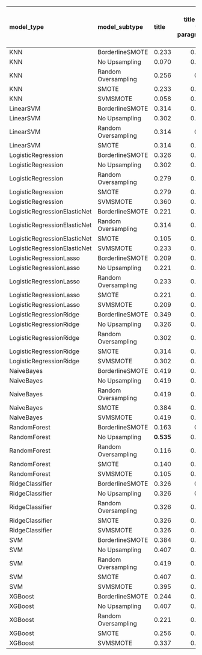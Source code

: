| model_type                   | model_subtype       | title     |   title and first paragraph |   title and 5 sentences |   title and 10 sentences |   title and first sentence each paragraph | raw text   |
|:-----------------------------|:--------------------|:----------|----------------------------:|------------------------:|-------------------------:|------------------------------------------:|:-----------|
| KNN                          | BorderlineSMOTE     | 0.233     |                       0.012 |                   0.267 |                    0.279 |                                     0.291 | 0.186      |
| KNN                          | No Upsampling       | 0.070     |                       0.174 |                   0.186 |                    0.233 |                                     0.186 | 0.233      |
| KNN                          | Random Oversampling | 0.256     |                       0.14  |                   0.093 |                    0.174 |                                     0.326 | 0.233      |
| KNN                          | SMOTE               | 0.233     |                       0.174 |                   0.035 |                    0.209 |                                     0.081 | 0.151      |
| KNN                          | SVMSMOTE            | 0.058     |                       0.151 |                   0.105 |                    0.209 |                                     0.128 | 0.198      |
| LinearSVM                    | BorderlineSMOTE     | 0.314     |                       0.349 |                   0.221 |                    0.326 |                                     0.267 | 0.326      |
| LinearSVM                    | No Upsampling       | 0.302     |                       0.256 |                   0.209 |                    0.314 |                                     0.198 | 0.291      |
| LinearSVM                    | Random Oversampling | 0.314     |                       0.36  |                   0.209 |                    0.326 |                                     0.256 | 0.302      |
| LinearSVM                    | SMOTE               | 0.314     |                       0.279 |                   0.221 |                    0.256 |                                     0.233 | 0.291      |
| LogisticRegression           | BorderlineSMOTE     | 0.326     |                       0.302 |                   0.256 |                    0.326 |                                     0.267 | 0.395      |
| LogisticRegression           | No Upsampling       | 0.302     |                       0.244 |                   0.198 |                    0.267 |                                     0.151 | 0.244      |
| LogisticRegression           | Random Oversampling | 0.279     |                       0.221 |                   0.186 |                    0.244 |                                     0.163 | 0.244      |
| LogisticRegression           | SMOTE               | 0.279     |                       0.233 |                   0.233 |                    0.267 |                                     0.198 | 0.267      |
| LogisticRegression           | SVMSMOTE            | 0.360     |                       0.256 |                   0.256 |                    0.256 |                                     0.233 | 0.279      |
| LogisticRegressionElasticNet | BorderlineSMOTE     | 0.221     |                       0.337 |                   0.314 |                    0.326 |                                     0.198 | 0.314      |
| LogisticRegressionElasticNet | Random Oversampling | 0.314     |                       0.337 |                   0.244 |                    0.256 |                                     0.198 | 0.337      |
| LogisticRegressionElasticNet | SMOTE               | 0.105     |                       0.279 |                   0.256 |                    0.279 |                                     0.267 | 0.372      |
| LogisticRegressionElasticNet | SVMSMOTE            | 0.233     |                       0.302 |                   0.244 |                    0.314 |                                     0.198 | 0.395      |
| LogisticRegressionLasso      | BorderlineSMOTE     | 0.209     |                       0.279 |                   0.198 |                    0.419 |                                     0.291 | 0.372      |
| LogisticRegressionLasso      | No Upsampling       | 0.221     |                       0.302 |                   0.221 |                    0.326 |                                     0.302 | 0.395      |
| LogisticRegressionLasso      | Random Oversampling | 0.233     |                       0.326 |                   0.221 |                    0.314 |                                     0.209 | 0.407      |
| LogisticRegressionLasso      | SMOTE               | 0.221     |                       0.291 |                   0.209 |                    0.337 |                                     0.209 | 0.384      |
| LogisticRegressionLasso      | SVMSMOTE            | 0.209     |                       0.291 |                   0.256 |                    0.314 |                                     0.221 | 0.360      |
| LogisticRegressionRidge      | BorderlineSMOTE     | 0.349     |                       0.337 |                   0.279 |                    0.314 |                                     0.256 | 0.337      |
| LogisticRegressionRidge      | No Upsampling       | 0.326     |                       0.326 |                   0.326 |                    0.302 |                                     0.256 | 0.302      |
| LogisticRegressionRidge      | Random Oversampling | 0.302     |                       0.302 |                   0.233 |                    0.302 |                                     0.233 | 0.291      |
| LogisticRegressionRidge      | SMOTE               | 0.314     |                       0.326 |                   0.267 |                    0.267 |                                     0.221 | 0.279      |
| LogisticRegressionRidge      | SVMSMOTE            | 0.302     |                       0.221 |                   0.244 |                    0.233 |                                     0.256 | 0.279      |
| NaiveBayes                   | BorderlineSMOTE     | 0.419     |                       0.302 |                   0.233 |                    0.302 |                                     0.337 | 0.360      |
| NaiveBayes                   | No Upsampling       | 0.419     |                       0.302 |                   0.163 |                    0.302 |                                     0.221 | 0.302      |
| NaiveBayes                   | Random Oversampling | 0.419     |                       0.302 |                   0.186 |                    0.291 |                                     0.221 | 0.302      |
| NaiveBayes                   | SMOTE               | 0.384     |                       0.291 |                   0.256 |                    0.326 |                                     0.36  | 0.302      |
| NaiveBayes                   | SVMSMOTE            | 0.419     |                       0.302 |                   0.244 |                    0.314 |                                     0.302 | 0.302      |
| RandomForest                 | BorderlineSMOTE     | 0.163     |                       0.07  |                   0.105 |                    0.198 |                                     0.105 | 0.314      |
| RandomForest                 | No Upsampling       | **0.535** |                       0.477 |                   0.326 |                    0.244 |                                     0.326 | 0.302      |
| RandomForest                 | Random Oversampling | 0.116     |                       0.151 |                   0.233 |                    0.233 |                                     0.279 | 0          |
| RandomForest                 | SMOTE               | 0.140     |                       0.058 |                   0.047 |                    0.163 |                                     0.07  | 0.302      |
| RandomForest                 | SVMSMOTE            | 0.105     |                       0.081 |                   0.07  |                    0.186 |                                     0.105 | 0.116      |
| RidgeClassifier              | BorderlineSMOTE     | 0.326     |                       0.36  |                   0.244 |                    0.279 |                                     0.244 | 0.256      |
| RidgeClassifier              | No Upsampling       | 0.326     |                       0.36  |                   0.209 |                    0.279 |                                     0.267 | 0.256      |
| RidgeClassifier              | Random Oversampling | 0.326     |                       0.337 |                   0.221 |                    0.244 |                                     0.209 | 0.244      |
| RidgeClassifier              | SMOTE               | 0.326     |                       0.302 |                   0.209 |                    0.209 |                                     0.233 | 0.233      |
| RidgeClassifier              | SVMSMOTE            | 0.326     |                       0.349 |                   0.244 |                    0.267 |                                     0.244 | 0.291      |
| SVM                          | BorderlineSMOTE     | 0.384     |                       0.465 |                   0.291 |                    0.279 |                                     0.326 | 0.302      |
| SVM                          | No Upsampling       | 0.407     |                       0.465 |                   0.326 |                    0.256 |                                     0.326 | 0.326      |
| SVM                          | Random Oversampling | 0.419     |                       0.465 |                   0.326 |                    0.209 |                                     0.326 | 0.314      |
| SVM                          | SMOTE               | 0.407     |                       0.477 |                   0.256 |                    0.302 |                                     0.326 | 0.279      |
| SVM                          | SVMSMOTE            | 0.395     |                       0.465 |                   0.279 |                    0.267 |                                     0.337 | 0.326      |
| XGBoost                      | BorderlineSMOTE     | 0.244     |                       0.267 |                   0.314 |                    0.314 |                                     0.372 | 0.384      |
| XGBoost                      | No Upsampling       | 0.407     |                       0.302 |                   0.302 |                    0.36  |                                     0.36  | 0.337      |
| XGBoost                      | Random Oversampling | 0.221     |                       0.326 |                   0.337 |                    0.349 |                                     0.384 | **0.535**  |
| XGBoost                      | SMOTE               | 0.256     |                       0.326 |                   0.314 |                    0.337 |                                     0.349 | 0.488      |
| XGBoost                      | SVMSMOTE            | 0.337     |                       0.279 |                   0.291 |                    0.302 |                                     0.337 | 0.512      |